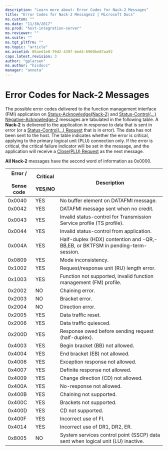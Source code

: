 ```yaml
---
description: "Learn more about: Error Codes for Nack-2 Messages"
title: "Error Codes for Nack-2 Messages2 | Microsoft Docs"
ms.custom: ""
ms.date: "11/30/2017"
ms.prod: "host-integration-server"
ms.reviewer: ""
ms.suite: ""
ms.tgt_pltfrm: ""
ms.topic: "article"
ms.assetid: 05aed1e0-70d2-439f-bed4-6960be87aa92
caps.latest.revision: 3
author: "gplarsen"
ms.author: "hisdocs"
manager: "anneta"
---
```

# Error Codes for Nack-2 Messages
The possible error codes delivered to the function management interface (FMI) application on [Status-Acknowledge(Nack-2)](./status-acknowledge-nack-2-2.md) and [Status-Control(...) Negative-Acknowledge-2](./status-control-negative-acknowledge-11.md) messages are tabulated in the following table. A **Nack-2** is delivered to the application in response to data that is sent in error (or a [Status-Control(...) Request](./status-control-request2.md) that is in error). The data has not been sent to the host. The table indicates whether the error is critical, applying to the primary logical unit (PLU) connection only. If the error is critical, the critical failure indicator will be set in the message, and the application will receive a [Close(PLU) Request](./close-plu-request2.md) as the next message.  
  
 **All Nack-2** messages have the second word of information as 0x0000.  
  
|Error /<br /><br /> Sense code|Critical<br /><br /> YES/NO|Description|  
|-----------------------------|--------------------------|-----------------|  
|0x0040|YES|No buffer element on DATAFMI message.|  
|0x0042|YES|DATAFMI message sent when no credit.|  
|0x0043|YES|Invalid status-control for Transmission Service profile (TS profile).|  
|0x0044|YES|Invalid status-control from application.|  
|0x004A|YES|Half-duplex (HDX) contention and -QR,-BB,EB, or BKTFSM in pending-term-session.|  
|0x0809|YES|Mode inconsistency.|  
|0x1002|YES|Request/response unit (RU) length error.|  
|0x1003|YES|Function not supported, invalid function management (FM) profile.|  
|0x2002|NO|Chaining error.|  
|0x2003|NO|Bracket error.|  
|0x2004|NO|Direction error.|  
|0x2005|YES|Data traffic reset.|  
|0x2006|YES|Data traffic quiesced.|  
|0x200D|YES|Response owed before sending request (half-duplex).|  
|0x4003|YES|Begin bracket (BB) not allowed.|  
|0x4004|YES|End bracket (EB) not allowed.|  
|0x4006|YES|Exception response not allowed.|  
|0x4007|YES|Definite response not allowed.|  
|0x4009|YES|Change direction (CD) not allowed.|  
|0x400A|YES|No-response not allowed.|  
|0x400B|YES|Chaining not supported.|  
|0x400C|YES|Brackets not supported.|  
|0x400D|YES|CD not supported.|  
|0x400F|YES|Incorrect use of FI.|  
|0x4014|YES|Incorrect use of DR1, DR2, ER.|  
|0x8005|NO|System services control point (SSCP) data sent when logical unit (LU) inactive.|
